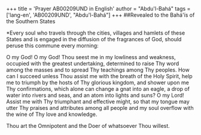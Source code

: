 +++
title = 'Prayer AB00209UND in English'
author = "Abdu'l-Bahá"
tags = ['lang-en', 'AB00209UND', "Abdu'l-Bahá"]
+++
##Revealed to the Bahá'ís of the Southern States

*Every soul who travels through the cities, villages and hamlets of these States and is engaged in the diffusion of the fragrances of God, should peruse this commune every morning:

O my God! O my God! Thou seest me in my lowliness and weakness, occupied with the greatest undertaking, determined to raise Thy word among the masses and to spread Thy teachings among Thy peoples. How can I succeed unless Thou assist me with the breath of the Holy Spirit, help me to triumph by the hosts of Thy glorious kingdom, and shower upon me Thy confirmations, which alone can change a gnat into an eagle, a drop of water into rivers and seas, and an atom into lights and suns? O my Lord! Assist me with Thy triumphant and effective might, so that my tongue may utter Thy praises and attributes among all people and my soul overflow with the wine of Thy love and knowledge.

Thou art the Omnipotent and the Doer of whatsoever Thou willest.
